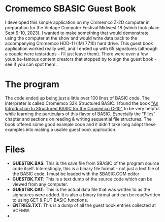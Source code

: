 # Cromemco SBASIC Guest Book
I developed this simple application on my Cromemco Z-2D computer in preparation for the Vintage Computer Festival Midwest 18 (which took place Sept 9-10, 2023). I wanted to make something that would demonstrate using the computer at the show and would write data back to the accompanying Cromemco HDD-11 (IMI 7710) hard drive. This guest book application worked really well, and I ended up with 65 signatures (although a couple were tests/dups - I'll just leave them). There were even a few youtube-famous content creators that stopped by to sign the guest book - see if you can spot them..

# The program
The code ended up being just a little over 100 lines of BASIC code. The interpreter is called Cromemco 32K Structured BASIC. I found the book ["An Introduction to Structured BASIC for the Cromemco C-10"](https://deramp.com/downloads/mfe_archive/010-S100%20Computers%20and%20Boards/00-Cromemco/40-Cromemco%20Software/SBASIC%20Structured%20Basic/An%20Introduction%20to%20Structured%20BASIC%20for%20the%20Cromemco%20C-10.pdf) to be very helpful while learning the particulars of this flavor of BASIC. Especially the "Files" chapter and sections on reading & writing sequential file structures. The book offered some good example code and it didn't take long adopt these examples into making a usable guest book application.

# Files
* **GUESTBK.BAS**: This is the save file from SBASIC of the program source code itself. Interestingly, this is a binary file format - not just a text file of the BASIC code. I must be loaded with the SBASIC.COM editor
* **GUESTBK.TXT**: This is a text dump of the source code which can be viewed from any computer.
* **GUESTBK.DAT**: This is the actual data file that was written to as the signatures were added. It is also a binary format and can be read/written to using GET & PUT BASIC functions.
* **ENTRIES.TXT**: This is a dump of all the guest book entries collected at VCFMW.
* 
